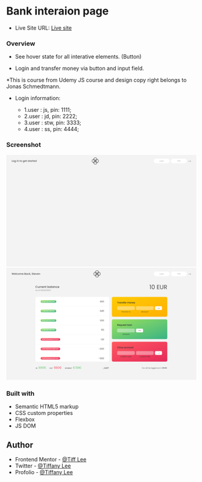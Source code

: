 # Bank interaion page

- Live Site URL: [Live site](https://tiffanyleecodes.github.io/Bank-interation-page/)

### Overview

- See hover state for all interative elements. (Button)

- Login and transfer money via button and input field.

\*This is course from Udemy JS course and design copy right belongs to Jonas Schmedtmann.

- Login information:

  - 1.user : js, pin: 1111;
  - 2.user : jd, pin: 2222;
  - 3.user : stw, pin: 3333;
  - 4.user : ss, pin: 4444;

### Screenshot

![Before login](./beforeLogin.png)
![after login](./afterLogin.png)

### Built with

- Semantic HTML5 markup
- CSS custom properties
- Flexbox
- JS DOM

## Author

- Frontend Mentor - [@Tiff Lee](https://www.frontendmentor.io/profile/tifflee7784)
- Twitter - [@Tiffany Lee](https://twitter.com/CodeTiffanyL)
- Profolio - [@Tiffany Lee](https://tiffanyleecodes.github.io/)

